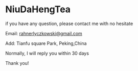 # NiuDaHengTea

if you have any question, please contact me with no hesitate

Email: rahnerlyczkowski@gmail.com


Add: Tianfu square Park, Peking,China


Normally, I will reply you within 30 days


Thank you!
